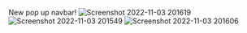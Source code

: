 
New pop up navbar!
![Screenshot 2022-11-03 201619](https://user-images.githubusercontent.com/64266026/199744818-a50b6e09-52aa-4a8e-92b9-4f343997be52.png)
![Screenshot 2022-11-03 201549](https://user-images.githubusercontent.com/64266026/199744846-3af38cbd-ea9b-40f7-a0f4-457b4e317a2d.png)
![Screenshot 2022-11-03 201606](https://user-images.githubusercontent.com/64266026/199744872-3c67b233-4c8b-4f41-8964-cdfb94e8d22e.png)
